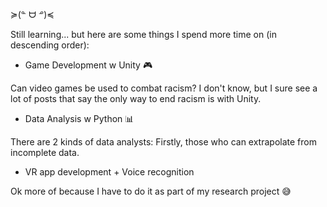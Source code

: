 ≽(ᓐ ᗨ ᓒ)≼ 

Still learning... but here are some things I spend more time on (in descending order):

- Game Development w Unity 🎮

Can video games be used to combat racism?
I don't know, but I sure see a lot of posts that say the only way to end racism is with Unity.

- Data Analysis w Python 📊

There are 2 kinds of data analysts: Firstly, those who can extrapolate from incomplete data.

- VR app development + Voice recognition 

Ok more of because I have to do it as part of my research project 😅
